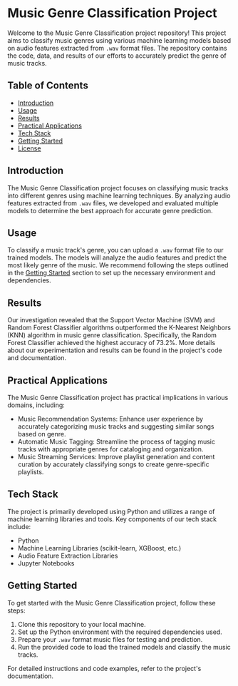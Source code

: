 # Music Genre Classification Project

Welcome to the Music Genre Classification project repository! This project aims to classify music genres using various machine learning models based on audio features extracted from `.wav` format files. The repository contains the code, data, and results of our efforts to accurately predict the genre of music tracks.

## Table of Contents

- [Introduction](#introduction)
- [Usage](#usage)
- [Results](#results)
- [Practical Applications](#practical-applications)
- [Tech Stack](#tech-stack)
- [Getting Started](#getting-started)
- [License](#license)

## Introduction

The Music Genre Classification project focuses on classifying music tracks into different genres using machine learning techniques. By analyzing audio features extracted from `.wav` files, we developed and evaluated multiple models to determine the best approach for accurate genre prediction.

## Usage

To classify a music track's genre, you can upload a `.wav` format file to our trained models. The models will analyze the audio features and predict the most likely genre of the music. We recommend following the steps outlined in the [Getting Started](#getting-started) section to set up the necessary environment and dependencies.

## Results

Our investigation revealed that the Support Vector Machine (SVM) and Random Forest Classifier algorithms outperformed the K-Nearest Neighbors (KNN) algorithm in music genre classification. Specifically, the Random Forest Classifier achieved the highest accuracy of 73.2%. More details about our experimentation and results can be found in the project's code and documentation.

## Practical Applications

The Music Genre Classification project has practical implications in various domains, including:

- Music Recommendation Systems: Enhance user experience by accurately categorizing music tracks and suggesting similar songs based on genre.
- Automatic Music Tagging: Streamline the process of tagging music tracks with appropriate genres for cataloging and organization.
- Music Streaming Services: Improve playlist generation and content curation by accurately classifying songs to create genre-specific playlists.

## Tech Stack

The project is primarily developed using Python and utilizes a range of machine learning libraries and tools. Key components of our tech stack include:

- Python
- Machine Learning Libraries (scikit-learn, XGBoost, etc.)
- Audio Feature Extraction Libraries
- Jupyter Notebooks

## Getting Started

To get started with the Music Genre Classification project, follow these steps:

1. Clone this repository to your local machine.
2. Set up the Python environment with the required dependencies used.
3. Prepare your `.wav` format music files for testing and prediction.
4. Run the provided code to load the trained models and classify the music tracks.

For detailed instructions and code examples, refer to the project's documentation.

